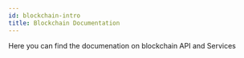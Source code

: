 ```yaml
---
id: blockchain-intro
title: Blockchain Documentation
---
```

Here you can find the documenation on blockchain API and Services
